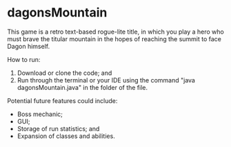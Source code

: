 # dagonsMountain

This game is a retro text-based rogue-lite title, in which you play a hero who must brave the titular mountain in the hopes of reaching the summit to face Dagon himself.

How to run:
  1. Download or clone the code; and
  2. Run through the terminal or your IDE using the command "java dagonsMountain.java" in the folder of the file.

Potential future features could include:
  - Boss mechanic;
  - GUI;
  - Storage of run statistics; and
  - Expansion of classes and abilities.
  
